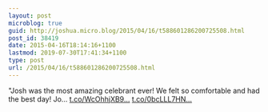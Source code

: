 ```yaml
---
layout: post
microblog: true
guid: http://joshua.micro.blog/2015/04/16/t588601286200725508.html
post_id: 38419
date: 2015-04-16T18:14:16+1100
lastmod: 2019-07-30T17:41:34+1100
type: post
url: /2015/04/16/t588601286200725508.html
---
```

"Josh was the most amazing celebrant ever! We felt so comfortable and had the best day! Jo… [t.co/WcOhhjXB9...](http://t.co/WcOhhjXB9x) [t.co/0bcLLL7HN...](http://t.co/0bcLLL7HNk)

